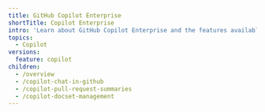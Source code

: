 ```yaml
---
title: GitHub Copilot Enterprise
shortTitle: Copilot Enterprise
intro: 'Learn about GitHub Copilot Enterprise and the features available with it.'
topics:
  - Copilot
versions:
  feature: copilot
children:
  - /overview
  - /copilot-chat-in-github
  - /copilot-pull-request-summaries
  - /copilot-docset-management
---
```

